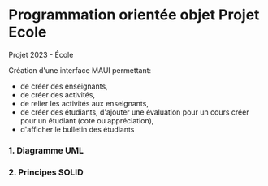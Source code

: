 # Programmation orientée objet Projet Ecole
Projet 2023 - École


Création d'une interface MAUI permettant:
- de créer des enseignants,
- de créer des activités,
- de relier les activités aux enseignants,
- de créer des étudiants, d'ajouter une évaluation pour un cours créer pour un étudiant (cote ou appréciation),
- d'afficher le bulletin des étudiants


### 1. Diagramme UML

### 2. Principes SOLID
